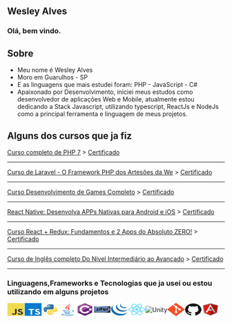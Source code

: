 ## Wesley Alves	

### Olá, bem vindo.

## Sobre
* Meu nome é Wesley Alves
* Moro em Guarulhos - SP
* E as linguagens que mais estudei foram: PHP - JavaScript - C#
* Apaixonado por Desenvolvimento, iniciei meus estudos como desenvolvedor de aplicações Web e Mobile,
atualmente estou dedicando a Stack Javascript, utilizando typescript, ReactJs e NodeJs como a principal ferramenta e linguagem de meus projetos.


## Alguns dos cursos que ja fiz

[Curso completo de PHP 7](https://www.udemy.com/course/curso-php-7-online/) > [Certificado](https://udemy-certificate.s3.amazonaws.com/pdf/UC-50Z2EA7E.pdf) <hr/>
[Curso de Laravel - O Framework PHP dos Artesões da We](https://www.udemy.com/course/curso-laravel/) > [Certificado](https://udemy-certificate.s3.amazonaws.com/pdf/UC-1CI1GE5Z.pdf)<hr/>
[Curso Desenvolvimento de Games Completo](https://cursos.dankicode.com/curso-dev-games) > [Certificado](https://cursos.dankicode.com/certificado/curso-dev-games)<hr/>
[React Native: Desenvolva APPs Nativas para Android e iOS](https://www.udemy.com/course/curso-react-native/) > [Certificado](https://udemy-certificate.s3.amazonaws.com/pdf/UC-0fe95ee8-4c3e-4cad-b9fd-0109d2434768.pdf)<hr/>
[Curso React + Redux: Fundamentos e 2 Apps do Absoluto ZERO!](https://www.udemy.com/course/react-redux-pt/) > [Certificado](https://udemy-certificate.s3.amazonaws.com/pdf/UC-9b869f05-ed08-4d92-98e0-f21e37c889be.pdf)<hr/>
[Curso de Inglês completo Do Nível Intermediário ao Avançado](https://www.udemy.com/course/ingles-completo-do-nivel-intermediario-ao-avancado/) > [Certificado](https://udemy-certificate.s3.amazonaws.com/pdf/UC-52302b1d-24dd-468d-96fe-230cfda03969.pdf)<hr/>


### Linguagens,Frameworks e Tecnologias que ja usei ou estou utilizando em alguns projetos
<img align="center" alt="JavaScript" height="30" width="40" src="https://raw.githubusercontent.com/devicons/devicon/master/icons/javascript/javascript-original.svg"><img align="center" alt="TypeScript" height="30" width="40" src="https://raw.githubusercontent.com/devicons/devicon/master/icons/typescript/typescript-original.svg"><img align="center" alt="Python" height="30" width="40" src="https://raw.githubusercontent.com/devicons/devicon/master/icons/python/python-original.svg"><img align="center" alt="Java" height="30" width="40" src="https://raw.githubusercontent.com/devicons/devicon/master/icons/java/java-original.svg"><img align="center" alt="CSharp" height="30" width="40" src="https://raw.githubusercontent.com/devicons/devicon/master/icons/csharp/csharp-original.svg"><img align="center" alt="PHP" height="30" width="40" src="https://raw.githubusercontent.com/devicons/devicon/master/icons/php/php-original.svg"><img align="center" alt="JQuery" height="30" width="40" src="https://github.com/devicons/devicon/blob/master/icons/jquery/jquery-original.svg"><img align="center" alt="React" height="30" width="40" src="https://github.com/devicons/devicon/blob/master/icons/react/react-original.svg"><img align="center" alt="Unity" height="30" width="30" src="https://i.imgur.com/gmkTOKA.png"><img align="center" alt="Git" height="30" width="40" src="https://github.com/devicons/devicon/blob/master/icons/git/git-original.svg"><img align="center" alt="GitHub" height="30" width="40" src="https://github.com/devicons/devicon/blob/master/icons/github/github-original.svg"><img align="center" alt="GitHub" height="30" width="40" src="https://github.com/devicons/devicon/blob/master/icons/angularjs/angularjs-original.svg">





<!--![Most Used Languages](https://github-readme-stats.vercel.app/api/top-langs/?username=Wesleyxl&layout=compact&theme=midnight-purple)-->
